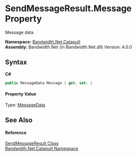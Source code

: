 ﻿# SendMessageResult.Message Property 
 

Message data

**Namespace:**&nbsp;<a href ="N_Bandwidth_Net_Catapult.md">Bandwidth.Net.Catapult</a><br />**Assembly:**&nbsp;Bandwidth.Net (in Bandwidth.Net.dll) Version: 4.0.0

## Syntax

**C#**<br />
``` C#
public MessageData Message { get; set; }
```


#### Property Value
Type: <a href ="T_Bandwidth_Net_Catapult_MessageData.md">MessageData</a>

## See Also


#### Reference
<a href ="T_Bandwidth_Net_Catapult_SendMessageResult.md">SendMessageResult Class</a><br /><a href ="N_Bandwidth_Net_Catapult.md">Bandwidth.Net.Catapult Namespace</a><br />
